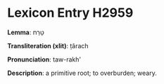 # Lexicon Entry H2959

**Lemma**: טָרַח

**Transliteration (xlit)**: ṭârach

**Pronunciation**: taw-rakh'

**Description**:
a primitive root; to overburden; weary.
